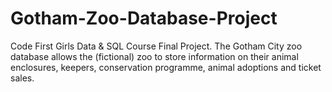 # Gotham-Zoo-Database-Project
Code First Girls Data &amp; SQL Course Final Project. The Gotham City zoo database allows the (fictional) zoo to store information on their animal enclosures, keepers, conservation programme, animal adoptions and ticket sales. 
